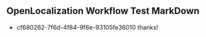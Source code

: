 ## OpenLocalization Workflow Test MarkDown
* cf680262-7f6d-4f84-9f6e-93105fe36010 
thanks!<!--HONumber=Mar16_HO4-->
